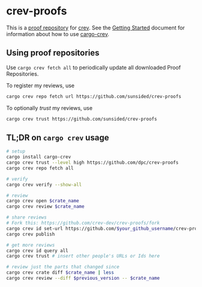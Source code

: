 # crev-proofs

This is a [proof repository] for [crev]. See the [Getting Started] document for information about how to use [cargo-crev].

## Using proof repositories

Use `cargo crev fetch all` to periodically update all downloaded Proof Repositories.

To register my reviews, use

```bash
cargo crev repo fetch url https://github.com/sunsided/crev-proofs
```

To optionally _trust_ my reviews, use

```bash
cargo crev trust https://github.com/sunsided/crev-proofs
```


## TL;DR on `cargo crev` usage

```bash
# setup
cargo install cargo-crev
cargo crev trust --level high https://github.com/dpc/crev-proofs
cargo crev repo fetch all

# verify
cargo crev verify --show-all

# review
cargo crev open $crate_name
cargo crev review $crate_name

# share reviews
# Fork this: https://github.com/crev-dev/crev-proofs/fork
cargo crev id set-url https://github.com/$your_github_username/crev-proofs
cargo crev publish

# get more reviews
cargo crev id query all
cargo crev trust # insert other people's URLs or Ids here

# review just the parts that changed since
cargo crev crate diff $crate_name | less
cargo crev review --diff $previous_version -- $crate_name
```

[Getting Started]: https://github.com/crev-dev/cargo-crev/blob/main/cargo-crev/src/doc/getting_started.md
[cargo-crev]: https://github.com/crev-dev/cargo-crev
[crev]: https://github.com/crev-dev/crev/
[proof repository]: https://github.com/crev-dev/crev/wiki/Proof-Repository
